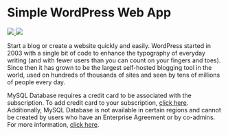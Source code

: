 # Simple WordPress Web App 

<a href="https://portal.azure.com/#create/Microsoft.Template/uri/https%3A%2F%2Fraw.githubusercontent.com%2FSunbuild%2Fazure-quickstart-templates%2Fwp1%2Fwordpress-webapp-simple%2Fazuredeploy.json" target="_blank">
  <img src="http://azuredeploy.net/deploybutton.png"/>
</a>
<a href="http://armviz.io/#/?load=https%3A%2F%2Fraw.githubusercontent.com%2FSunbuild%2Fazure-quickstart-templates%2Fmaster%2Fwordpress-webapp-simple%2Fazuredeploy.json" target="_blank">
  <img src="http://armviz.io/visualizebutton.png"/>
</a>

Start a blog or create a website quickly and easily. WordPress started in 2003 with a single bit of code to enhance the typography of everyday writing (and with fewer users than you can count on your fingers and toes). Since then it has grown to be the largest self-hosted blogging tool in the world, used on hundreds of thousands of sites and seen by tens of millions of people every day.

MySQL Database requires a credit card to be associated with the subscription. To add credit card to your subscription, [click here](http://account.windowsazure.com/subscriptions). Additionally, MySQL Database is not available in certain regions and cannot be created by users who have an Enterprise Agreement or by co-admins. For more information, [click here](http://go.microsoft.com/fwlink/?LinkId=268693).
